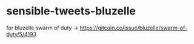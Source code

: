 # sensible-tweets-bluzelle
for bluzelle swarm of duty -> https://gitcoin.co/issue/bluzelle/swarm-of-duty/5/4193
